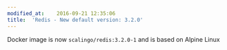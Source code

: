 ```yaml
---
modified_at:	2016-09-21 12:35:06
title:	'Redis - New default version: 3.2.0'
---
```


Docker image is now `scalingo/redis:3.2.0-1` and is based on Alpine Linux

